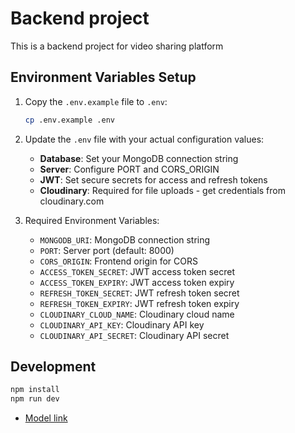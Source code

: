 # Backend project

This is a backend project for video sharing platform

## Environment Variables Setup

1. Copy the `.env.example` file to `.env`:
   ```bash
   cp .env.example .env
   ```

2. Update the `.env` file with your actual configuration values:

   - **Database**: Set your MongoDB connection string
   - **Server**: Configure PORT and CORS_ORIGIN
   - **JWT**: Set secure secrets for access and refresh tokens
   - **Cloudinary**: Required for file uploads - get credentials from cloudinary.com

3. Required Environment Variables:
   - `MONGODB_URI`: MongoDB connection string
   - `PORT`: Server port (default: 8000)
   - `CORS_ORIGIN`: Frontend origin for CORS
   - `ACCESS_TOKEN_SECRET`: JWT access token secret
   - `ACCESS_TOKEN_EXPIRY`: JWT access token expiry
   - `REFRESH_TOKEN_SECRET`: JWT refresh token secret
   - `REFRESH_TOKEN_EXPIRY`: JWT refresh token expiry
   - `CLOUDINARY_CLOUD_NAME`: Cloudinary cloud name
   - `CLOUDINARY_API_KEY`: Cloudinary API key
   - `CLOUDINARY_API_SECRET`: Cloudinary API secret

## Development

```bash
npm install
npm run dev
```

- [Model link](https://app.eraser.io/workspace/YtPqZ1VogxGy1jzIDkzj)
